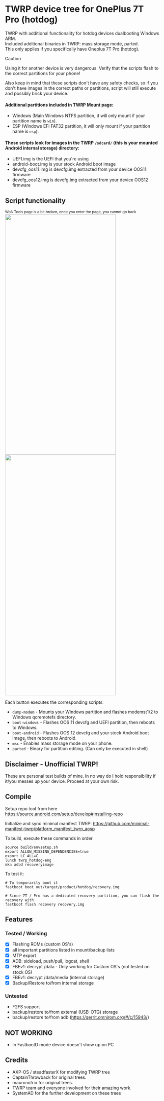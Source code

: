 # TWRP device tree for OnePlus 7T Pro (hotdog)

TWRP with additional functionality for hotdog devices dualbooting Windows ARM. <br />
Included additional binaries in TWRP: mass storage mode, parted. <br />
This only applies if you specifically have Oneplus 7T Pro (hotdog). <br />

> [!CAUTION]
> Using it for another device is very dangerous. Verify that the scripts flash to the correct partitions for your phone!
> 
> Also keep in mind that these scripts don't have any safety checks, so if you don't have images in the correct paths or partitions, script will still execute and possibly brick your device. 

#### Additional partitions included in TWRP Mount page:
- Windows (Main Windows NTFS partition, it will only mount if your partition name is `win`).
- ESP (Windows EFI FAT32 partition, it will only mount if your partition name is `esp`). <br />


#### These scripts look for images in the TWRP `/sdcard/` (this is your mounted Android internal storage) directory:
- UEFI.img is the UEFI that you're using <br />
- android-boot.img is your stock Android boot image <br />
- devcfg_oos11.img is devcfg.img extracted from your device OOS11 firmware <br />
- devcfg_oos12.img is devcfg.img extracted from your device OOS12 firmware <br />


## Script functionality
<sub>WoA Tools page is a bit broken, once you enter the page, you cannot go back</sub>
<br>
<img src="https://i.imgur.com/XJUDQHo.jpeg" align="left" height="780" width="360" >
<img src="https://i.imgur.com/JQ05HFj.jpeg" align="center" height="780" width="360" >


Each button executes the corresponding scripts: <br />
- `dump-modem` - Mounts your Windows partition and flashes modemst1/2 to Windows qcremotefs directory.
- `boot-windows` - Flashes OOS 11 devcfg and UEFI partition, then reboots to Windows.
- `boot-android` - Flashes OOS 12 devcfg and your stock Android boot image, then reboots to Android.
- `msc` - Enables mass storage mode on your phone.
- `parted` - Binary for partition editing. (Can only be executed in shell)


## Disclaimer - Unofficial TWRP!

These are personal test builds of mine. In no way do I hold responsibility if it/you messes up your device.
Proceed at your own risk.

## Compile

Setup repo tool from here https://source.android.com/setup/develop#installing-repo

Initialize and sync minimal manifest TWRP: https://github.com/minimal-manifest-twrp/platform_manifest_twrp_aosp

To build, execute these commands in order

```
source build/envsetup.sh
export ALLOW_MISSING_DEPENDENCIES=true
export LC_ALL=C
lunch twrp_hotdog-eng
mka adbd recoveryimage
```

To test it:

```
# To temporarily boot it
fastboot boot out/target/product/hotdog/recovery.img 

# Since 7T / Pro has a dedicated recovery partition, you can flash the recovery with
fastboot flash recovery recovery.img
```

## Features

### Tested / Working

- [X] Flashing ROMs (custom OS's)
- [X] all important partitions listed in mount/backup lists
- [X] MTP export
- [X] ADB: sideload, push/pull, logcat, shell
- [X] FBEv1: decrypt /data - Only working for Custom OS's (not tested on stock OS)
- [X] FBEv1: decrypt /data/media (internal storage)
- [X] Backup/Restore to/from internal storage

### Untested
- F2FS support
- backup/restore to/from external (USB-OTG) storage
- backup/restore to/from adb (https://gerrit.omnirom.org/#/c/15943/)

## NOT WORKING

- In FastbootD mode device doesn't show up on PC

## Credits

- AXP-OS / steadfasterX for modifying TWRP tree
- CaptainThrowback for original trees.
- mauronofrio for original trees.
- TWRP team and everyone involved for their amazing work.
- SystemAD for the further development on these trees

